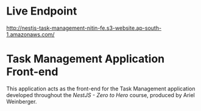 # Live Endpoint
http://nestjs-task-management-nitin-fe.s3-website.ap-south-1.amazonaws.com/

# Task Management Application Front-end

This application acts as the front-end for the Task Management application developed throughout the *NestJS - Zero to Hero* course, produced by Ariel Weinberger.
